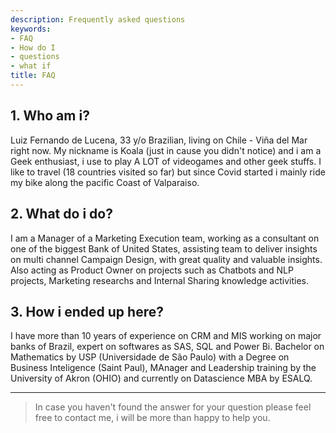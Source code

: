 ```yaml
---
description: Frequently asked questions
keywords:
- FAQ
- How do I
- questions
- what if
title: FAQ
---
```

 

## 1. Who am i?

Luiz Fernando de Lucena, 33 y/o Brazilian, living on Chile - Viña del Mar right now.  My nickname is Koala (just in cause you didn't notice) and i am a Geek enthusiast, i use to play A LOT of videogames and other geek stuffs. I like to travel (18 countries visited so far) but since Covid started i mainly ride my bike along the pacific Coast of Valparaiso. 
 
 
## 2. What do i do?

I am a Manager of a Marketing Execution team, working as a consultant on one of the biggest Bank of United States, assisting team to deliver insights on multi channel Campaign Design, with great quality and valuable insights.
Also acting as Product Owner on projects such as Chatbots and NLP projects, Marketing researchs and Internal Sharing knowledge activities.


## 3. How i ended up here?


I have more than 10 years of experience on CRM and MIS working on major banks of Brazil, expert on softwares as SAS, SQL and Power Bi. Bachelor on Mathematics by USP (Universidade de São Paulo) with a Degree on Business Inteligence (Saint Paul), MAnager and Leadership training by the University of Akron (OHIO)  and currently on Datascience MBA by ESALQ.


---

> In case you haven't found the answer for your question please feel free to contact me, i will be more than happy to help you.
